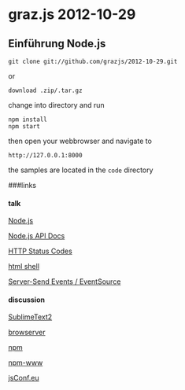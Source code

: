 # graz.js 2012-10-29
## Einführung Node.js

    git clone git://github.com/grazjs/2012-10-29.git

or

    download .zip/.tar.gz

change into directory and run

    npm install
    npm start

then open your webbrowser and navigate to

    http://127.0.0.1:8000

the samples are located in the `code` directory


###links
#### talk
[Node.js](http://nodejs.org/)

[Node.js API Docs](http://api.nodejs.org)

[HTTP Status Codes](http://en.wikipedia.org/wiki/List_of_HTTP_status_codes)

[html shell](http://htmlshell.com/)

[Server-Send Events / EventSource](http://www.w3.org/TR/eventsource/)

#### discussion
[SublimeText2](http://www.sublimetext.com/)

[browserver](http://browserver.org/)

[npm](http://npmjs.org)

[npm-www](https://github.com/isaacs/npm-www)

[jsConf.eu](http://www.youtube.com/jsconfeu)
